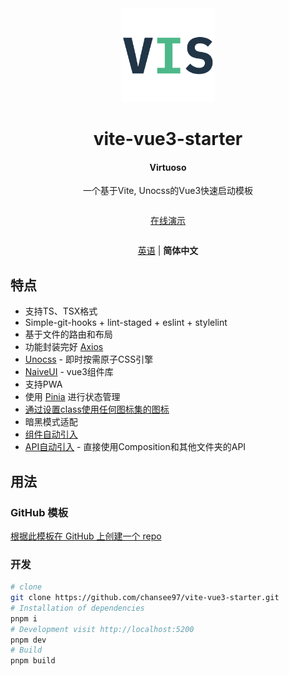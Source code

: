 <div align='center'>
  <img src="/public/favicon.svg" width="150"/>
</div>

<div align='center'>
  <h1>vite-vue3-starter</h1>
  <h4>Virtuoso</h4>
</div>

<div align='center' >
  一个基于Vite, Unocss的Vue3快速启动模板
</div>

<div align='center' style="margin:2em 0;">
  <a href="https://virtuoso.vercel.app">在线演示</a>
</div>

<div align='center' style="margin:2em 0;">

  [英语](https://github.com/chansee97/vite-vue3-starter/blob/main/README.md) | <b>简体中文</b>
</div>

## 特点
- 支持TS、TSX格式
- Simple-git-hooks + lint-staged + eslint + stylelint
- 基于文件的路由和布局
- 功能封装完好 [Axios](https://github.com/axios/axios)
- [Unocss](https://unocss.dev/) - 即时按需原子CSS引擎
- [NaiveUI](https://www.naiveui.com/zh-CN/light) - vue3组件库
- 支持PWA
- 使用 [Pinia](https://pinia.vuejs.org/) 进行状态管理
- [通过设置class使用任何图标集的图标](https://unocss.dev/presets/icons)
- 暗黑模式适配
- [组件自动引入](./src/components)
- [API自动引入](https://github.com/antfu/unplugin-auto-import) - 直接使用Composition和其他文件夹的API

## 用法
### GitHub 模板
[根据此模板在 GitHub 上创建一个 repo](https://github.com/chansee97/vite-vue3-starter/generate)

### 开发

```bash
# clone
git clone https://github.com/chansee97/vite-vue3-starter.git
# Installation of dependencies
pnpm i
# Development visit http://localhost:5200
pnpm dev
# Build
pnpm build
```
